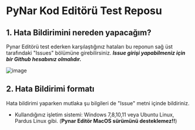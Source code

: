 # PyNar Kod Editörü Test Reposu

## 1. Hata Bildirimini nereden yapacağım?

Pynar Editörü test ederken karşılaştığınız hataları bu reponun sağ üst tarafındaki "Issues" bölümüne girebilirsiniz. ***Issue girişi yapabilmeniz için bir Github hesabınız olmalıdır.***

![image](https://user-images.githubusercontent.com/854154/160295821-e29a87a4-63a2-4605-84fa-45dd38e8f710.png)

## 2. Hata Bildirimi formatı

Hata bildirimi yaparken mutlaka şu bilgileri de "Issue" metni içinde bildiriniz.

- Kullandığınız işletim sistemi: Windows 7,8,10,11 veya Ubuntu Linux, Pardus Linux gibi. (**Pynar Editör MacOS sürümünü desteklemez!!**)
